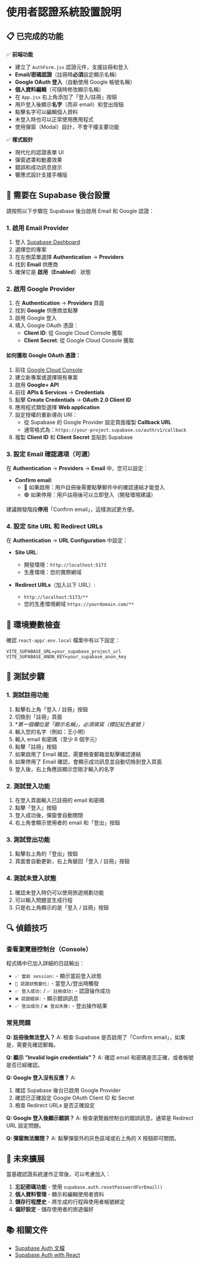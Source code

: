 # 使用者認證系統設置說明

## 📋 已完成的功能

✅ **前端功能**
- 建立了 `AuthForm.jsx` 認證元件，支援註冊和登入
- **Email/密碼認證**（註冊時**必須**設定顯示名稱）
- **Google OAuth 登入**（自動使用 Google 帳號名稱）
- **個人資料編輯**（可隨時修改顯示名稱）
- 在 `App.jsx` 右上角添加了「登入/註冊」按鈕
- 用戶登入後顯示**名字**（而非 email）和登出按鈕
- 點擊名字可以編輯個人資料
- 未登入時也可以正常使用應用程式
- 使用彈窗（Modal）設計，不會干擾主要功能

✅ **樣式設計**
- 現代化的認證表單 UI
- 彈窗遮罩和動畫效果
- 錯誤和成功訊息提示
- 響應式設計支援手機版

## 🔧 需要在 Supabase 後台設置

請按照以下步驟在 Supabase 後台啟用 Email 和 Google 認證：

### 1. 啟用 Email Provider

1. 登入 [Supabase Dashboard](https://supabase.com/dashboard)
2. 選擇您的專案
3. 在左側菜單選擇 **Authentication** → **Providers**
4. 找到 **Email** 供應商
5. 確保它是 **啟用（Enabled）** 狀態

### 2. 啟用 Google Provider

1. 在 **Authentication** → **Providers** 頁面
2. 找到 **Google** 供應商並點擊
3. 啟用 Google 登入
4. 填入 Google OAuth 憑證：
   - **Client ID**: 從 Google Cloud Console 獲取
   - **Client Secret**: 從 Google Cloud Console 獲取

#### 如何獲取 Google OAuth 憑證：

1. 前往 [Google Cloud Console](https://console.cloud.google.com/)
2. 建立新專案或選擇現有專案
3. 啟用 **Google+ API**
4. 前往 **APIs & Services** → **Credentials**
5. 點擊 **Create Credentials** → **OAuth 2.0 Client ID**
6. 應用程式類型選擇 **Web application**
7. 設定授權的重新導向 URI：
   - 從 Supabase 的 Google Provider 設定頁面複製 **Callback URL**
   - 通常格式為：`https://your-project.supabase.co/auth/v1/callback`
8. 複製 **Client ID** 和 **Client Secret** 並貼到 Supabase

### 3. 設定 Email 確認選項（可選）

在 **Authentication** → **Providers** → **Email** 中，您可以設定：

- **Confirm email**: 
  - 🔴 如果啟用：用戶註冊後需要點擊郵件中的確認連結才能登入
  - 🟢 如果停用：用戶註冊後可以立即登入（開發環境建議）

建議開發階段**停用**「Confirm email」，這樣測試更方便。

### 4. 設定 Site URL 和 Redirect URLs

在 **Authentication** → **URL Configuration** 中設定：

- **Site URL**: 
  - 開發環境：`http://localhost:5173`
  - 生產環境：您的實際網域
  
- **Redirect URLs**（加入以下 URL）:
  - `http://localhost:5173/**`
  - 您的生產環境網域 `https://yourdomain.com/**`

## 📝 環境變數檢查

確認 `react-app/.env.local` 檔案中有以下設定：

```env
VITE_SUPABASE_URL=your_supabase_project_url
VITE_SUPABASE_ANON_KEY=your_supabase_anon_key
```

## 🧪 測試步驟

### 1. 測試註冊功能
1. 點擊右上角「登入 / 註冊」按鈕
2. 切換到「註冊」頁面
3. **第一個欄位是「顯示名稱」，必須填寫（標記紅色星號 *）**
4. 輸入您的名字（例如：王小明）
5. 輸入 email 和密碼（至少 6 個字元）
6. 點擊「註冊」按鈕
7. 如果啟用了 Email 確認，需要檢查郵箱並點擊確認連結
8. 如果停用了 Email 確認，會顯示成功訊息並自動切換到登入頁面
9. 登入後，右上角應該顯示您剛才輸入的名字

### 2. 測試登入功能
1. 在登入頁面輸入已註冊的 email 和密碼
2. 點擊「登入」按鈕
3. 登入成功後，彈窗會自動關閉
4. 右上角會顯示使用者的 email 和「登出」按鈕

### 3. 測試登出功能
1. 點擊右上角的「登出」按鈕
2. 頁面會自動更新，右上角變回「登入 / 註冊」按鈕

### 4. 測試未登入狀態
1. 確認未登入時仍可以使用旅遊規劃功能
2. 可以輸入問題並生成行程
3. 只是右上角顯示的是「登入 / 註冊」按鈕

## 🔍 偵錯技巧

### 查看瀏覽器控制台（Console）

程式碼中已加入詳細的日誌輸出：

- `✅ 當前 session:` - 顯示當前登入狀態
- `🔄 認證狀態變化:` - 當登入/登出時觸發
- `✅ 登入成功:` / `✅ 註冊成功:` - 認證操作成功
- `❌ 認證錯誤:` - 顯示錯誤訊息
- `✅ 登出成功` / `❌ 登出失敗:` - 登出操作結果

### 常見問題

**Q: 註冊後無法登入？**
A: 檢查 Supabase 是否啟用了「Confirm email」，如果是，需要先確認郵箱。

**Q: 顯示 "Invalid login credentials"？**
A: 確認 email 和密碼是否正確，或者帳號是否已經確認。

**Q: Google 登入沒有反應？**
A: 
1. 確認 Supabase 後台已啟用 Google Provider
2. 確認已正確設定 Google OAuth Client ID 和 Secret
3. 檢查 Redirect URLs 是否正確設定

**Q: Google 登入後顯示錯誤？**
A: 檢查瀏覽器控制台的錯誤訊息，通常是 Redirect URL 設定問題。

**Q: 彈窗無法關閉？**
A: 點擊彈窗外的灰色區域或右上角的 X 按鈕即可關閉。

## 🎯 未來擴展

當基礎認證系統運作正常後，可以考慮加入：

1. **忘記密碼功能** - 使用 `supabase.auth.resetPasswordForEmail()`
2. **個人資料管理** - 顯示和編輯使用者資料
3. **儲存行程歷史** - 將生成的行程與使用者帳號綁定
4. **偏好設定** - 儲存使用者的旅遊偏好

## 📚 相關文件

- [Supabase Auth 文檔](https://supabase.com/docs/guides/auth)
- [Supabase Auth with React](https://supabase.com/docs/guides/auth/quickstarts/react)
